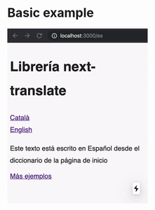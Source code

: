 # Basic example

![next-translate](../../images/translation-prerendered.gif 'Translations in prerendered pages')
